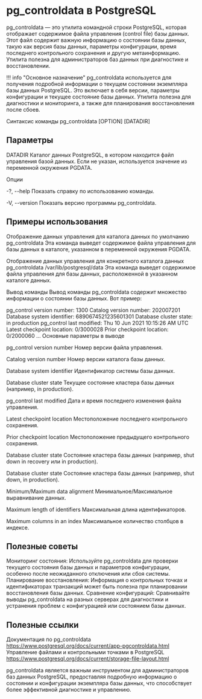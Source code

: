 # pg_controldata в PostgreSQL
pg_controldata — это утилита командной строки PostgreSQL, которая отображает содержимое файла управления (control file) базы данных. Этот файл содержит важную информацию о состоянии базы данных, такую как версия базы данных, параметры конфигурации, время последнего контрольного сохранения и другую метаинформацию. Утилита полезна для администраторов баз данных при диагностике и восстановлении.

!!! info "Основное назначение"
    pg_controldata используется для получения подробной информации о текущем состоянии экземпляра базы данных PostgreSQL. Это включает в себя версии, параметры конфигурации и текущее состояние базы данных. Утилита полезна для диагностики и мониторинга, а также для планирования восстановления после сбоев.

Синтаксис команды
pg_controldata [OPTION] [DATADIR]

## Параметры
DATADIR
Каталог данных PostgreSQL, в котором находится файл управления базой данных. Если не указан, используется значение из переменной окружения PGDATA.

Опции

-?, --help
Показать справку по использованию команды.

-V, --version
Показать версию программы pg_controldata.

## Примеры использования

Отображение данных управления для каталога данных по умолчанию
pg_controldata
Эта команда выведет содержимое файла управления для базы данных в каталоге, указанном в переменной окружения PGDATA.

Отображение данных управления для конкретного каталога данных
pg_controldata /var/lib/postgresql/data
Эта команда выведет содержимое файла управления для базы данных, расположенной в указанном каталоге данных.

Вывод команды
Вывод команды pg_controldata содержит множество информации о состоянии базы данных. Вот пример:

pg_control version number:            1300
Catalog version number:               202007201
Database system identifier:           6890674521235601301
Database cluster state:               in production
pg_control last modified:             Thu 10 Jun 2021 10:15:26 AM UTC
Latest checkpoint location:           0/3000028
Prior checkpoint location:            0/2000060
...
Основные параметры в выводе

pg_control version number
Номер версии файла управления.

Catalog version number
Номер версии каталога базы данных.

Database system identifier
Идентификатор системы базы данных.

Database cluster state
Текущее состояние кластера базы данных (например, in production).

pg_control last modified
Дата и время последнего изменения файла управления.

Latest checkpoint location
Местоположение последнего контрольного сохранения.

Prior checkpoint location
Местоположение предыдущего контрольного сохранения.

Database cluster state
Состояние кластера базы данных (например, shut down in recovery или in production).

Database cluster state
Состояние кластера базы данных (например, shut down, in production).

Minimum/Maximum data alignment
Минимальное/Максимальное выравнивание данных.

Maximum length of identifiers
Максимальная длина идентификаторов.

Maximum columns in an index
Максимальное количество столбцов в индексе.

## Полезные советы
Мониторинг состояния: Используйте pg_controldata для проверки текущего состояния базы данных и параметров конфигурации, особенно после неожиданного отключения или сбоя системы.
Планирование восстановления: Информация о контрольных точках и идентификаторах транзакций может быть полезна при планировании восстановления базы данных.
Сравнение конфигураций: Сравнивайте выводы pg_controldata на разных серверах для диагностики и устранения проблем с конфигурацией или состоянием базы данных.

## Полезные ссылки
Документация по pg_controldata
https://www.postgresql.org/docs/current/app-pgcontroldata.html
Управление файлами и контрольными точками в PostgreSQL
https://www.postgresql.org/docs/current/storage-file-layout.html

pg_controldata является важным инструментом для администраторов баз данных PostgreSQL, предоставляя подробную информацию о состоянии и конфигурации экземпляра базы данных, что способствует более эффективной диагностике и управлению.